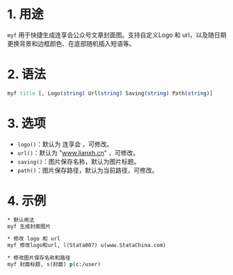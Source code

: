 
# 1. 用途

`myf` 用于快捷生成连享会公众号文章封面图。支持自定义Logo 和 url，以及随日期更换背景和边框颜色、在底部随机插入短语等。


# 2. 语法

```Stata
myf title [, Logo(string) Url(string) Saving(string) Path(string)]
```

# 3. 选项

- `logo()`：默认为 连享会 ，可修改。
- `url()`：默认为 "www.lianxh.cn" ，可修改。
- `saving()`：图片保存名称，默认为图片标题。
- `path()`：图片保存路径，默认为当前路径，可修改。

# 4. 示例

```Stata
* 默认用法
myf 生成封面图片

* 修改 logo 和 url
myf 修改logo和url, l(Stata007) u(www.StataChina.com)

* 修改图片保存名称和路径
myf 封面标题, s(封面) p(c:/user)
```